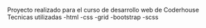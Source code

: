 Proyecto realizado para el curso de desarrollo web de Coderhouse
Tecnicas utilizadas 
-html
-css
-grid
-bootstrap
-scss
